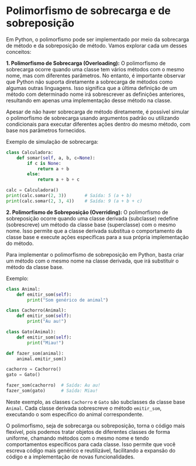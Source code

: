 # Polimorfismo de sobrecarga e de sobreposição

Em Python, o polimorfismo pode ser implementado por meio da sobrecarga de método e da sobreposição de método. Vamos explorar cada um desses conceitos:

**1. Polimorfismo de Sobrecarga (Overloading):**
O polimorfismo de sobrecarga ocorre quando uma classe tem vários métodos com o mesmo nome, mas com diferentes parâmetros. No entanto, é importante observar que Python não suporta diretamente a sobrecarga de métodos como algumas outras linguagens. Isso significa que a última definição de um método com determinado nome irá sobrescrever as definições anteriores, resultando em apenas uma implementação desse método na classe.

Apesar de não haver sobrecarga de método diretamente, é possível simular o polimorfismo de sobrecarga usando argumentos padrão ou utilizando condicionais para executar diferentes ações dentro do mesmo método, com base nos parâmetros fornecidos.

Exemplo de simulação de sobrecarga:

```python
class Calculadora:
    def somar(self, a, b, c=None):
        if c is None:
            return a + b
        else:
            return a + b + c

calc = Calculadora()
print(calc.somar(2, 3))       # Saída: 5 (a + b)
print(calc.somar(2, 3, 4))    # Saída: 9 (a + b + c)
```

**2. Polimorfismo de Sobreposição (Overriding):**
O polimorfismo de sobreposição ocorre quando uma classe derivada (subclasse) redefine (sobrescreve) um método da classe base (superclasse) com o mesmo nome. Isso permite que a classe derivada substitua o comportamento da classe base e execute ações específicas para a sua própria implementação do método.

Para implementar o polimorfismo de sobreposição em Python, basta criar um método com o mesmo nome na classe derivada, que irá substituir o método da classe base.

Exemplo:

```python
class Animal:
    def emitir_som(self):
        print("Som genérico de animal")

class Cachorro(Animal):
    def emitir_som(self):
        print("Au au!")

class Gato(Animal):
    def emitir_som(self):
        print("Miau!")

def fazer_som(animal):
    animal.emitir_som()

cachorro = Cachorro()
gato = Gato()

fazer_som(cachorro)  # Saída: Au au!
fazer_som(gato)      # Saída: Miau!
```

Neste exemplo, as classes `Cachorro` e `Gato` são subclasses da classe base `Animal`. Cada classe derivada sobrescreve o método `emitir_som`, executando o som específico do animal correspondente.

O polimorfismo, seja de sobrecarga ou sobreposição, torna o código mais flexível, pois podemos tratar objetos de diferentes classes de forma uniforme, chamando métodos com o mesmo nome e tendo comportamentos específicos para cada classe. Isso permite que você escreva código mais genérico e reutilizável, facilitando a expansão do código e a implementação de novas funcionalidades.